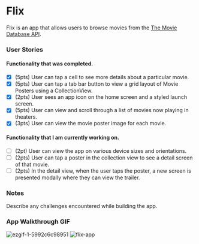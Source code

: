 # Flix

Flix is an app that allows users to browse movies from the [The Movie Database API](http://docs.themoviedb.apiary.io/#).

### User Stories

#### Functionality that was completed.
- [X] (5pts) User can tap a cell to see more details about a particular movie.
- [X] (5pts) User can tap a tab bar button to view a grid layout of Movie Posters using a CollectionView.
- [X] (2pts) User sees an app icon on the home screen and a styled launch screen.
- [X] (5pts) User can view and scroll through a list of movies now playing in theaters.
- [X] (3pts) User can view the movie poster image for each movie.

#### Functionality that I am currently working on.
- [ ] (2pt) User can view the app on various device sizes and orientations.
- [ ] (2pts) User can tap a poster in the collection view to see a detail screen of that movie.
- [ ] (2pts) In the detail view, when the user taps the poster, a new screen is presented modally where they can view the trailer.

### Notes
Describe any challenges encountered while building the app.

### App Walkthrough GIF
![ezgif-1-5992c6c98951](https://user-images.githubusercontent.com/79735610/144703761-876c739a-12cf-4cf5-abcb-1f3c2d747219.gif)
![flix-app](https://user-images.githubusercontent.com/79735610/142749469-d16b04fd-edea-4d4b-ab12-495f379e76ac.gif)

